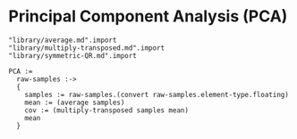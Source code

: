 Principal Component Analysis (PCA)
==================================

    "library/average.md".import
    "library/multiply-transposed.md".import
    "library/symmetric-QR.md".import

    PCA :=
      raw-samples :->
      {
        samples := raw-samples.(convert raw-samples.element-type.floating)
        mean := (average samples)
        cov := (multiply-transposed samples mean)
        mean
      }
